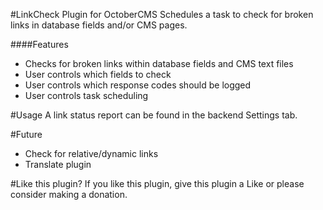#LinkCheck Plugin for OctoberCMS
Schedules a task to check for broken links in database fields and/or CMS pages.

####Features
* Checks for broken links within database fields and CMS text files
* User controls which fields to check
* User controls which response codes should be logged
* User controls task scheduling

#Usage
A link status report can be found in the backend Settings tab.

#Future
* Check for relative/dynamic links
* Translate plugin

#Like this plugin?
If you like this plugin, give this plugin a Like or please consider making a donation.
